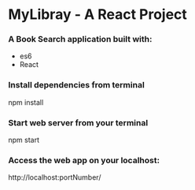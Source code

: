 # MyLibray - A React Project

### A Book Search application built with:
  * es6 
  * React

### Install dependencies from terminal
  npm install

### Start web server from your terminal
  npm start

### Access the web app on your localhost:
  http://localhost:portNumber/